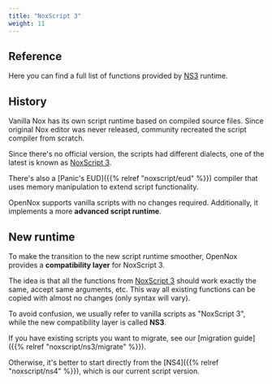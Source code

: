 ```yaml
---
title: "NoxScript 3"
weight: 11
---
```


## Reference

Here you can find a full list of functions provided by [NS3](https://pkg.go.dev/github.com/opennox/noxscript/ns/v3) runtime.

## History

Vanilla Nox has its own script runtime based on compiled source files. Since original Nox editor was never released,
community recreated the script compiler from scratch.

Since there's no official version, the scripts had different dialects, one of the latest is known as [NoxScript 3](https://noxtools.github.io/noxscript/).

There's also a [Panic's EUD]({{% relref "noxscript/eud" %}}) compiler that uses memory manipulation to extend script functionality.

OpenNox supports vanilla scripts with no changes required. Additionally, it implements a more **advanced script runtime**.

## New runtime

To make the transition to the new script runtime smoother, OpenNox provides a **compatibility layer** for NoxScript 3.

The idea is that all the functions from [NoxScript 3](https://noxtools.github.io/noxscript/) should work exactly the same,
accept same arguments, etc. This way all existing functions can be copied with almost no changes (only syntax will vary).

To avoid confusion, we usually refer to vanilla scripts as "NoxScript 3", while the new compatibility layer is called **NS3**.

If you have existing scripts you want to migrate, see our [migration guide]({{% relref "noxscript/ns3/migrate" %}}).

Otherwise, it's better to start directly from the [NS4]({{% relref "noxscript/ns4" %}}), which is our current script version.